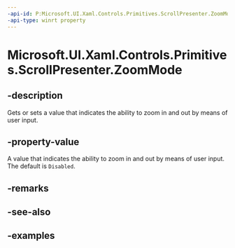```yaml
---
-api-id: P:Microsoft.UI.Xaml.Controls.Primitives.ScrollPresenter.ZoomMode
-api-type: winrt property
---
```


# Microsoft.UI.Xaml.Controls.Primitives.ScrollPresenter.ZoomMode

<!--
public Microsoft.UI.Xaml.Controls.ScrollingZoomMode ZoomMode { get; set; }
-->


## -description

Gets or sets a value that indicates the ability to zoom in and out by means of user input.

## -property-value

A value that indicates the ability to zoom in and out by means of user input. The default is `Disabled`.

## -remarks

## -see-also

## -examples


